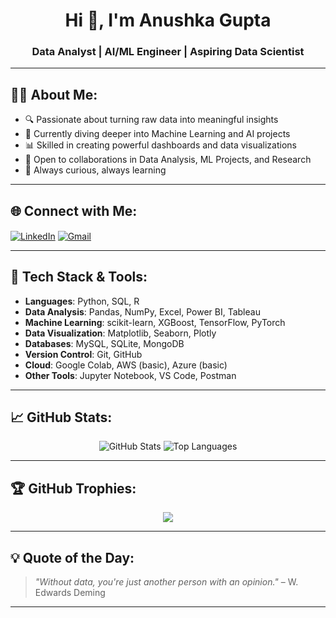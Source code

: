 <h1 align="center">Hi 👋, I'm Anushka Gupta</h1>
<h3 align="center">Data Analyst | AI/ML Engineer | Aspiring Data Scientist</h3>

---

## 👩‍💻 About Me:

- 🔍 Passionate about turning raw data into meaningful insights
- 🧠 Currently diving deeper into Machine Learning and AI projects
- 📊 Skilled in creating powerful dashboards and data visualizations
- 🤝 Open to collaborations in Data Analysis, ML Projects, and Research
- 📝 Always curious, always learning

---

## 🌐 Connect with Me:
<p align="left">
  <a href="https://linkedin.com/in/yourprofile" target="blank"><img align="center" src="https://img.shields.io/badge/LinkedIn-blue?style=flat-square&logo=linkedin" alt="LinkedIn"/></a>
  <a href="mailto:youremail@example.com"><img align="center" src="https://img.shields.io/badge/Email-grey?style=flat-square&logo=gmail" alt="Gmail"/></a>
</p>

---

## 🧰 Tech Stack & Tools:

- **Languages**: Python, SQL, R
- **Data Analysis**: Pandas, NumPy, Excel, Power BI, Tableau
- **Machine Learning**: scikit-learn, XGBoost, TensorFlow, PyTorch
- **Data Visualization**: Matplotlib, Seaborn, Plotly
- **Databases**: MySQL, SQLite, MongoDB
- **Version Control**: Git, GitHub
- **Cloud**: Google Colab, AWS (basic), Azure (basic)
- **Other Tools**: Jupyter Notebook, VS Code, Postman

---

## 📈 GitHub Stats:
<p align="center">
  <img src="https://github-readme-stats.vercel.app/api?username=yourgithubusername&show_icons=true&theme=tokyonight" alt="GitHub Stats"/>
  <img src="https://github-readme-stats.vercel.app/api/top-langs/?username=yourgithubusername&layout=compact&theme=tokyonight" alt="Top Languages"/>
</p>

---

## 🏆 GitHub Trophies:
<p align="center">
  <img src="https://github-profile-trophy.vercel.app/?username=yourgithubusername&theme=gruvbox&margin-w=15&no-frame=true" />
</p>

---

## 💡 Quote of the Day:
> *"Without data, you're just another person with an opinion."* – W. Edwards Deming

---

